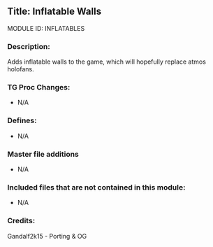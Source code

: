 ## Title: Inflatable Walls

MODULE ID: INFLATABLES

### Description:

Adds inflatable walls to the game, which will hopefully replace atmos holofans.

### TG Proc Changes:

- N/A

### Defines:

- N/A

### Master file additions

- N/A

### Included files that are not contained in this module:

- N/A


### Credits:
Gandalf2k15 - Porting & OG
